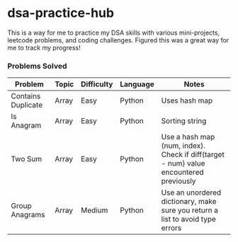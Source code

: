 # dsa-practice-hub
This is a way for me to practice my DSA skills with various mini-projects, leetcode problems, and coding challenges.
Figured this was a great way for me to track my progress!


### Problems Solved
|       Problem      | Topic | Difficulty | Language | Notes |
|--------------------|-------|------------|----------|-------|
| Contains Duplicate | Array |    Easy    |  Python  | Uses hash map |
| Is Anagram | Array |    Easy    |  Python  | Sorting string |
| Two Sum | Array | Easy | Python | Use a hash map (num, index). Check if diff(target - num) value encountered previously |
| Group Anagrams | Array | Medium | Python | Use an unordered dictionary, make sure you return a list to avoid type errors |